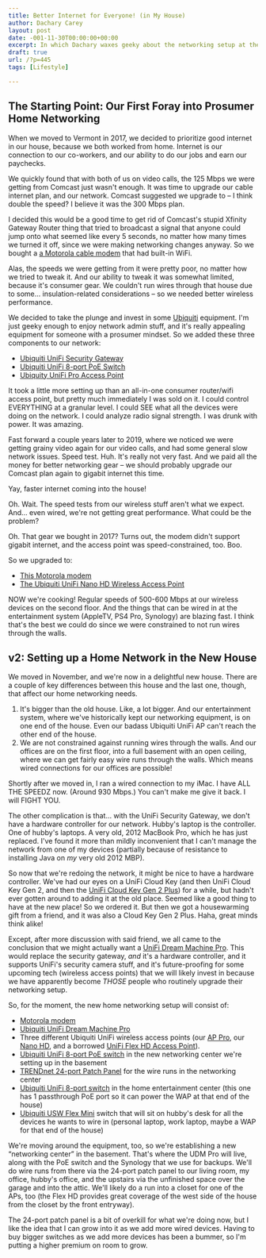 ```yaml
---
title: Better Internet for Everyone! (in My House)
author: Dachary Carey
layout: post
date: -001-11-30T00:00:00+00:00
excerpt: In which Dachary waxes geeky about the networking setup at the new house.
draft: true
url: /?p=445
tags: [Lifestyle]

---
```

## The Starting Point: Our First Foray into Prosumer Home Networking

When we moved to Vermont in 2017, we decided to prioritize good internet in our house, because we both worked from home. Internet is our connection to our co-workers, and our ability to do our jobs and earn our paychecks. 

We quickly found that with both of us on video calls, the 125 Mbps we were getting from Comcast just wasn't enough. It was time to upgrade our cable internet plan, and our network. Comcast suggested we upgrade to &#8211; I think double the speed? I believe it was the 300 Mbps plan.

I decided this would be a good time to get rid of Comcast's stupid Xfinity Gateway Router thing that tried to broadcast a signal that anyone could jump onto what seemed like every 5 seconds, no matter how many times we turned it off, since we were making networking changes anyway. So we bought a [a Motorola cable modem][1] that had built-in WiFi. 

Alas, the speeds we were getting from it were pretty poor, no matter how we tried to tweak it. And our ability to tweak it was somewhat limited, because it's consumer gear. We couldn't run wires through that house due to some&#8230; insulation-related considerations &#8211; so we needed better wireless performance.

We decided to take the plunge and invest in some [Ubiquiti][2] equipment. I'm just geeky enough to enjoy network admin stuff, and it's really appealing equipment for someone with a prosumer mindset. So we added these three components to our network:

  * [Ubiquiti UniFi Security Gateway][3] 
  * [Ubiquiti UniFi 8-port PoE Switch][4]
  * [Ubiquity UniFi Pro Access Point][5]

It took a little more setting up than an all-in-one consumer router/wifi access point, but pretty much immediately I was sold on it. I could control EVERYTHING at a granular level. I could SEE what all the devices were doing on the network. I could analyze radio signal strength. I was drunk with power. It was amazing.

Fast forward a couple years later to 2019, where we noticed we were getting grainy video again for our video calls, and had some general slow network issues. Speed test. Huh. It's really not very fast. And we paid all the money for better networking gear &#8211; we should probably upgrade our Comcast plan again to gigabit internet this time. 

Yay, faster internet coming into the house!

Oh. Wait. The speed tests from our wireless stuff aren't what we expect. And&#8230; even wired, we're not getting great performance. What could be the problem? 

Oh. That gear we bought in 2017? Turns out, the modem didn't support gigabit internet, and the access point was speed-constrained, too. Boo. 

So we upgraded to:

  * [This Motorola modem][6]
  * [The Ubiquiti UniFi Nano HD Wireless Access Point][7]

NOW we're cooking! Regular speeds of 500-600 Mbps at our wireless devices on the second floor. And the things that can be wired in at the entertainment system (AppleTV, PS4 Pro, Synology) are blazing fast. I think that's the best we could do since we were constrained to not run wires through the walls.

## v2: Setting up a Home Network in the New House

We moved in November, and we're now in a delightful new house. There are a couple of key differences between this house and the last one, though, that affect our home networking needs.

  1. It's bigger than the old house. Like, a lot bigger. And our entertainment system, where we've historically kept our networking equipment, is on one end of the house. Even our badass Ubiquiti UniFi AP can't reach the other end of the house.
  2. We are not constrained against running wires through the walls. And our offices are on the first floor, into a full basement with an open ceiling, where we can get fairly easy wire runs through the walls. Which means wired connections for our offices are possible!

Shortly after we moved in, I ran a wired connection to my iMac. I have ALL THE SPEEDZ now. (Around 930 Mbps.) You can't make me give it back. I will FIGHT YOU.

The other complication is that&#8230; with the UniFi Security Gateway, we don't have a hardware controller for our network. Hubby's laptop is the controller. One of hubby's laptops. A very old, 2012 MacBook Pro, which he has just replaced. I've found it more than mildly inconvenient that I can't manage the network from one of my devices (partially because of resistance to installing Java on _my_ very old 2012 MBP). 

So now that we're redoing the network, it might be nice to have a hardware controller. We've had our eyes on a UniFi Cloud Key (and then UniFi Cloud Key Gen 2, and then the [UniFi Cloud Key Gen 2 Plus][8]) for a while, but hadn't ever gotten around to adding it at the old place. Seemed like a good thing to have at the new place! So we ordered it. But then we got a housewarming gift from a friend, and it was also a Cloud Key Gen 2 Plus. Haha, great minds think alike!

Except, after more discussion with said friend, we all came to the conclusion that we might actually want a [UniFi Dream Machine Pro][9]. This would replace the security gateway, _and_ it's a hardware controller, and it supports UniFi's security camera stuff, and it's future-proofing for some upcoming tech (wireless access points) that we will likely invest in because we have apparently become _THOSE_ people who routinely upgrade their networking setup.

So, for the moment, the new home networking setup will consist of:

  * [Motorola modem][6]
  * [Ubiquiti UniFi Dream Machine Pro][9]
  * Three different Ubiquiti UniFi wireless access points (our [AP Pro][5], our [Nano HD][7], and a borrowed [UniFi Flex HD Access Point][10]).
  * [Ubiquiti UniFi 8-port PoE switch][4] in the new networking center we're setting up in the basement
  * [TRENDnet 24-port Patch Panel][11] for the wire runs in the networking center
  * [Ubiquiti UniFi 8-port switch][12] in the home entertainment center (this one has 1 passthrough PoE port so it can power the WAP at that end of the house)
  * [Ubiquiti USW Flex Mini][13] switch that will sit on hubby's desk for all the devices he wants to wire in (personal laptop, work laptop, maybe a WAP for that end of the house)

We're moving around the equipment, too, so we're establishing a new &#8220;networking center&#8221; in the basement. That's where the UDM Pro will live, along with the PoE switch and the Synology that we use for backups. We'll do wire runs from there via the 24-port patch panel to our living room, my office, hubby's office, and the upstairs via the unfinished space over the garage and into the attic. We'll likely do a run into a closet for one of the APs, too (the Flex HD provides great coverage of the west side of the house from the closet by the front entryway).

The 24-port patch panel is a bit of overkill for what we're doing now, but I like the idea that I can grow into it as we add more wired devices. Having to buy bigger switches as we add more devices has been a bummer, so I'm putting a higher premium on room to grow.

 [1]: https://www.amazon.com/gp/product/B01JGT2JI6/
 [2]: https://www.ui.com/
 [3]: https://www.amazon.com/gp/product/B00LV8YZLK/
 [4]: https://www.amazon.com/gp/product/B01DKXT4CI/
 [5]: https://www.amazon.com/gp/product/B015PRO512/
 [6]: https://www.amazon.com/gp/product/B0723599RQ/
 [7]: https://www.amazon.com/gp/product/B07DWW3P6K/
 [8]: https://www.amazon.com/Ubiquiti-UniFi-Cloud-Gen2-UCK-G2-PLUS/dp/B07HLLC1TC/
 [9]: https://store.ui.com/collections/unifi-network-routing-switching/products/udm-pro
 [10]: https://store.ui.com/collections/unifi-network-access-points/products/unifi-flexhd
 [11]: https://www.amazon.com/gp/product/B07D5RQGKF/
 [12]: https://store.ui.com/collections/unifi-network-routing-switching/products/unifi-switch-8
 [13]: https://store.ui.com/collections/unifi-network-routing-switching/products/usw-flex-mini